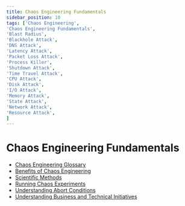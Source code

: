 ```yaml
---
title: Chaos Engineering Fundamentals
sidebar_position: 10
tags: ['Chaos Engineering', 
'Chaos Engineering Fundamentals',
'Blast Radius',
'Blackhole Attack',
'DNS Attack',
'Latency Attack',
'Packet Loss Attack',
'Process Killer',
'Shutdown Attack',
'Time Travel Attack',
'CPU Attack',
'Disk Attack',
'I/O Attack',
'Memory Attack',
'State Attack',
'Network Attack',
'Resource Attack',
]
---
```


Chaos Engineering Fundamentals
=================

* [Chaos Engineering Glossary](chaos-engineering-glossary)
* [Benefits of Chaos Engineering](benefits-of-chaos-engineering)
* [Scientific Methods](scientific-methods)
* [Running Chaos Experiments](running-chaos-experiments)
* [Understanding Abort Conditions](understanding-abort-conditions)
* [Understanding Business and Technical Initiatives](understanding-business-and-technical-initiatives)